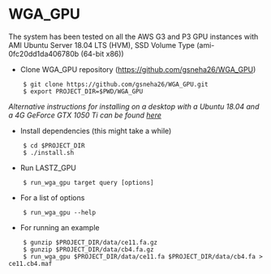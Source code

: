 # WGA_GPU 

The system has been tested on all the AWS G3 and P3 GPU instances with AMI Ubuntu Server 18.04 LTS (HVM), SSD Volume Type (ami-0fc20dd1da406780b (64-bit x86))

* Clone WGA_GPU repository (https://github.com/gsneha26/WGA_GPU)

```
    $ git clone https://github.com/gsneha26/WGA_GPU.git
    $ export PROJECT_DIR=$PWD/WGA_GPU
```

*Alternative instructions for installing on a desktop with a Ubuntu 18.04 and a 4G GeForce GTX 1050 Ti can be found [here](INSTALL-DESKTOP.md)*

* Install dependencies (this might take a while)

```
    $ cd $PROJECT_DIR
    $ ./install.sh
```

* Run LASTZ_GPU

```
    $ run_wga_gpu target query [options]
```

* For a list of options 

```
    $ run_wga_gpu --help
```

* For running an example

```
    $ gunzip $PROJECT_DIR/data/ce11.fa.gz
    $ gunzip $PROJECT_DIR/data/cb4.fa.gz
    $ run_wga_gpu $PROJECT_DIR/data/ce11.fa $PROJECT_DIR/data/cb4.fa > ce11.cb4.maf
```
